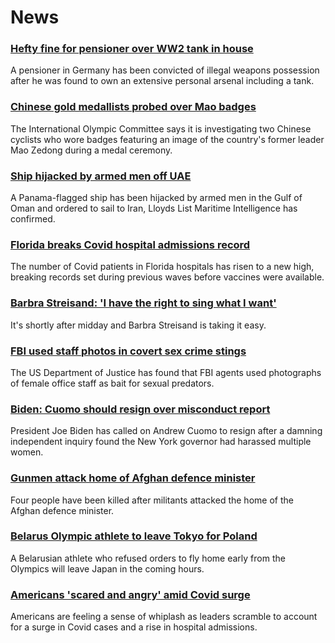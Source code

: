# News
### [Hefty fine for pensioner over WW2 tank in house](https://www.bbc.com/news/world-europe-58077039)
A pensioner in Germany has been convicted of illegal weapons possession after he was found to own an extensive personal arsenal including a tank. 
### [Chinese gold medallists probed over Mao badges](https://www.bbc.com/news/world-asia-china-58075743)
The International Olympic Committee says it is investigating two Chinese cyclists who wore badges featuring an image of the country's former leader Mao Zedong during a medal ceremony.
### [Ship hijacked by armed men off UAE](https://www.bbc.com/news/world-middle-east-58078506)
A Panama-flagged ship has been hijacked by armed men in the Gulf of Oman and ordered to sail to Iran, Lloyds List Maritime Intelligence has confirmed.
### [Florida breaks Covid hospital admissions record](https://www.bbc.com/news/world-us-canada-58077209)
The number of Covid patients in Florida hospitals has risen to a new high, breaking records set during previous waves before vaccines were available.
### [Barbra Streisand: 'I have the right to sing what I want'](https://www.bbc.com/news/entertainment-arts-58056164)
It's shortly after midday and Barbra Streisand is taking it easy.
### [FBI used staff photos in covert sex crime stings](https://www.bbc.com/news/world-us-canada-58077310)
The US Department of Justice has found that FBI agents used photographs of female office staff as bait for sexual predators.
### [Biden: Cuomo should resign over misconduct report](https://www.bbc.com/news/world-us-canada-58077255)
President Joe Biden has called on Andrew Cuomo to resign after a damning independent inquiry found the New York governor had harassed multiple women.
### [Gunmen attack home of Afghan defence minister](https://www.bbc.com/news/world-asia-58081253)
Four people have been killed after militants attacked the home of the Afghan defence minister. 
### [Belarus Olympic athlete to leave Tokyo for Poland](https://www.bbc.com/news/world-europe-58081254)
A Belarusian athlete who refused orders to fly home early from the Olympics will leave Japan in the coming hours.
### [Americans 'scared and angry' amid Covid surge](https://www.bbc.com/news/world-us-canada-58014719)
Americans are feeling a sense of whiplash as leaders scramble to account for a surge in Covid cases and a rise in hospital admissions.
